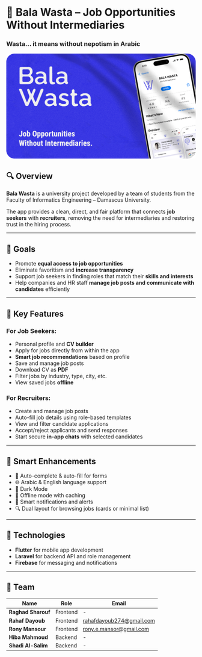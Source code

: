 # 📱 Bala Wasta – Job Opportunities Without Intermediaries
### Wasta... it means without nepotism in Arabic
![Banner](images/banner2.png) 
## 🔍 Overview

**Bala Wasta** is a university project developed by a team of students from the Faculty of Informatics Engineering – Damascus University.  

The app provides a clean, direct, and fair platform that connects **job seekers** with **recruiters**, removing the need for intermediaries and restoring trust in the hiring process.

---

## 🎯 Goals

- Promote **equal access to job opportunities**
- Eliminate favoritism and **increase transparency**
- Support job seekers in finding roles that match their **skills and interests**
- Help companies and HR staff **manage job posts and communicate with candidates** efficiently

---

## 🌟 Key Features

### For Job Seekers:
- Personal profile and **CV builder**
- Apply for jobs directly from within the app
- **Smart job recommendations** based on profile
- Save and manage job posts
- Download CV as **PDF**
- Filter jobs by industry, type, city, etc.
- View saved jobs **offline**

### For Recruiters:
- Create and manage job posts
- Auto-fill job details using role-based templates
- View and filter candidate applications
- Accept/reject applicants and send responses
- Start secure **in-app chats** with selected candidates

---

## 🧠 Smart Enhancements

- 🔁 Auto-complete & auto-fill for forms
- 🌐 Arabic & English language support
- 🌙 Dark Mode
- 📶 Offline mode with caching
- 📢 Smart notifications and alerts
- 🔍 Dual layout for browsing jobs (cards or minimal list)

---

## 🧰 Technologies

- **Flutter** for mobile app development  
- **Laravel** for backend API and role management  
- **Firebase** for messaging and notifications  

---

## 👥 Team

| Name                | Role       | Email                |
|---------------------|------------|-----------------------|
| **Raghad Sharouf**    | Frontend   | -    |
| **Rahaf Dayoub**    | Frontend   | rahafdayoub274@gmail.com     |
| **Rony Mansour**     | Frontend   | rony.e.mansor@gmail.com      |
| **Hiba Mahmoud**     | Backend    | -      |
| **Shadi Al-Salim**      | Backend    | -     |


